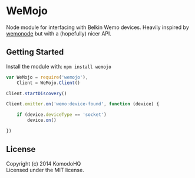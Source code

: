 # WeMojo

Node module for interfacing with Belkin Wemo devices. Heavily inspired by
[wemonode](https://github.com/supsi/wemonode) but with a (hopefully) nicer API.

## Getting Started
Install the module with: `npm install wemojo`

```javascript
var WeMojo = require('wemojo'),
    Client = WeMojo.Client()

Client.startDiscovery()

Client.emitter.on('wemo:device-found', function (device) {

    if (device.deviceType == 'socket')
        device.on()

})
```

## License
Copyright (c) 2014 KomodoHQ  
Licensed under the MIT license.
